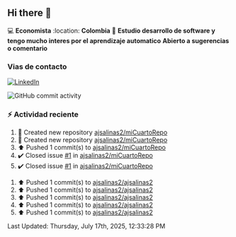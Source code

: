## Hi there 👋

:computer: **Economista**
:location: **Colombia**
:pencil: **Estudio desarrollo de software y tengo mucho interes por el aprendizaje automatico**
**Abierto a  sugerencias o comentario**

### Vias de contacto
[![LinkedIn](https://img.shields.io/badge/LinkedIn-%C3%81lvaro%20Salinas-blue?logo=linkedin)](https://www.linkedin.com/in/alvaro-jose-salinas-ramirez-ba78081b3)

![GitHub commit activity](https://img.shields.io/github/commit-activity/m/ajsalinas2/ajsalinas2)

### :zap: Actividad reciente
<!--RECENT_ACTIVITY:start-->
1. 📔 Created new repository [ajsalinas2/miCuartoRepo](https://github.com/ajsalinas2/miCuartoRepo)<br>
2. 📔 Created new repository [ajsalinas2/miCuartoRepo](https://github.com/ajsalinas2/miCuartoRepo)<br>
3. ⬆️ Pushed 1 commit(s) to [ajsalinas2/miCuartoRepo](https://github.com/ajsalinas2/miCuartoRepo)<br>
4. ✔️ Closed issue [#1](https://github.com/ajsalinas2/miCuartoRepo/issues/1) in [ajsalinas2/miCuartoRepo](https://github.com/ajsalinas2/miCuartoRepo)<br>
5. ✔️ Closed issue [#1](https://github.com/ajsalinas2/miCuartoRepo/issues/1) in [ajsalinas2/miCuartoRepo](https://github.com/ajsalinas2/miCuartoRepo)<br>
<!--RECENT_ACTIVITY:end-->
1. ⬆️ Pushed 1 commit(s) to [ajsalinas2/ajsalinas2](https://github.com/ajsalinas2/ajsalinas2)<br>
2. ⬆️ Pushed 1 commit(s) to [ajsalinas2/ajsalinas2](https://github.com/ajsalinas2/ajsalinas2)<br>
3. ⬆️ Pushed 1 commit(s) to [ajsalinas2/ajsalinas2](https://github.com/ajsalinas2/ajsalinas2)<br>
4. ⬆️ Pushed 1 commit(s) to [ajsalinas2/ajsalinas2](https://github.com/ajsalinas2/ajsalinas2)<br>
5. ⬆️ Pushed 1 commit(s) to [ajsalinas2/ajsalinas2](https://github.com/ajsalinas2/ajsalinas2)<br>
<!--RECENT_ACTIVITY:last_update-->
Last Updated: Thursday, July 17th, 2025, 12:33:28 PM
<!--RECENT_ACTIVITY:last_update_end-->
